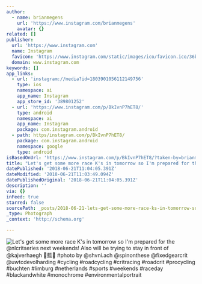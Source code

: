 ```yaml
---
author:
  - name: brianmegens
    url: 'https://www.instagram.com/brianmegens'
    avatar: {}
related: []
publisher:
  url: 'https://www.instagram.com'
  name: Instagram
  favicon: 'https://www.instagram.com/static/images/ico/favicon.ico/36b3ee2d91ed.ico'
  domain: www.instagram.com
keywords: []
app_links:
  - url: 'instagram://media?id=1803901056112149756'
    type: ios
    namespace: ai
    app_name: Instagram
    app_store_id: '389801252'
  - url: 'https://www.instagram.com/p/BkIvnP7hET8/'
    type: android
    namespace: ai
    app_name: Instagram
    package: com.instagram.android
  - path: https/instagram.com/p/BkIvnP7hET8/
    package: com.instagram.android
    namespace: google
    type: android
isBasedOnUrl: 'https://www.instagram.com/p/BkIvnP7hET8/?taken-by=brianmegens'
title: "Let's get some more race K's in tomorrow so I'm prepared for the @nlcritseries next weekends! Also will be trying to stay in front of @kajverhaegh \uD83D\uDE18\uD83E\uDD23\uD83D\uDC03 #photo by @shvni.ach @spinonthese @fixedgearcrit @uwtcdevolharding #cycling #roadcycling #critracing #roadcrit #procycling #buchten #limburg #netherlands #sports #weekends #raceday #blackandwhite #monochrome #environmentalportrait"
datePublished: '2018-06-21T11:04:05.391Z'
dateModified: '2018-06-21T11:03:49.094Z'
datePublishedOriginal: '2018-06-21T11:04:05.391Z'
description: ''
via: {}
inFeed: true
starred: false
sourcePath: _posts/2018-06-21-lets-get-some-more-race-ks-in-tomorrow-so-im-prepared-for.md
_type: Photograph
_context: 'http://schema.org'

---
```

![Let's get some more race K's in tomorrow so I'm prepared for the @nlcritseries next weekends! Also will be trying to stay in front of @kajverhaegh 藍 #photo by @shvni.ach @spinonthese @fixedgearcrit @uwtcdevolharding #cycling #roadcycling #critracing #roadcrit #procycling #buchten #limburg #netherlands #sports #weekends #raceday #blackandwhite #monochrome #environmentalportrait](https://scontent-iad3-1.cdninstagram.com/vp/0e9a6917597e96d50c8d617dd67405ee/5BA59D3D/t51.2885-15/e35/34689384_176234893045943_4430543693954416640_n.jpg)